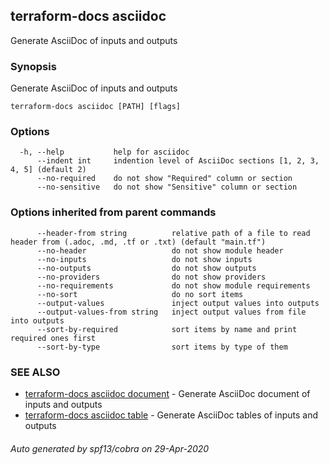 ## terraform-docs asciidoc

Generate AsciiDoc of inputs and outputs

### Synopsis

Generate AsciiDoc of inputs and outputs

```
terraform-docs asciidoc [PATH] [flags]
```

### Options

```
  -h, --help           help for asciidoc
      --indent int     indention level of AsciiDoc sections [1, 2, 3, 4, 5] (default 2)
      --no-required    do not show "Required" column or section
      --no-sensitive   do not show "Sensitive" column or section
```

### Options inherited from parent commands

```
      --header-from string          relative path of a file to read header from (.adoc, .md, .tf or .txt) (default "main.tf")
      --no-header                   do not show module header
      --no-inputs                   do not show inputs
      --no-outputs                  do not show outputs
      --no-providers                do not show providers
      --no-requirements             do not show module requirements
      --no-sort                     do no sort items
      --output-values               inject output values into outputs
      --output-values-from string   inject output values from file into outputs
      --sort-by-required            sort items by name and print required ones first
      --sort-by-type                sort items by type of them
```

### SEE ALSO

* [terraform-docs asciidoc document](/docs/formats/asciidoc-document.md)	 - Generate AsciiDoc document of inputs and outputs
* [terraform-docs asciidoc table](/docs/formats/asciidoc-table.md)	 - Generate AsciiDoc tables of inputs and outputs

###### Auto generated by spf13/cobra on 29-Apr-2020

